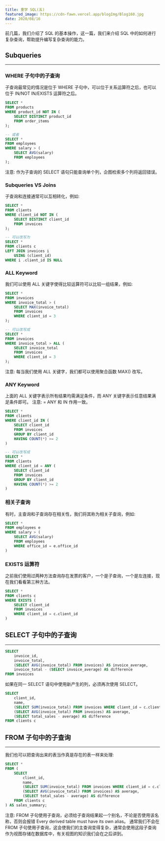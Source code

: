 ```yaml
---
title: 重学 SQL(五)
featured_image: https://cdn-fawn.vercel.app/blogImg/Blog160.jpg
date: 2020/08/16
---
```


前几篇，我们介绍了 SQL 的基本操作，这一篇，我们来介绍 SQL 中的如何进行复杂查询，帮助提升编写复杂查询的能力。

## Subqueries
***  
### WHERE 子句中的子查询
子查询最常见的情况是位于 WHERE 子句中，可以位于关系运算符之后，也可以位于 IN/NOT IN/EXISTS 运算符之后。
``` sql
SELECT * 
FROM products
WHERE product_id NOT IN (
	SELECT DISTINCT product_id
	FROM order_items
);

-- 或者
SELECT * 
FROM employees
WHERE salary > (
	SELECT AVG(salary)
	FROM employees
);
```

注意: 作为子查询的 SELECT 语句只能查询单个列，企图检索多个列将返回错误。

### Subqueries VS Joins
子查询和连接通常可以互相转化，例如: 
``` sql
SELECT * 
FROM clients
WHERE client_id NOT IN (
	SELECT DISTINCT client_id
	FROM invoices
);

-- 可以改写为
SELECT * 
FROM clients c
LEFT JOIN invoices i
    USING (client_id)
WHERE i .client_id IS NULL
```

### ALL Keyword
我们可以使用 ALL 关键字使得比较运算符可以比较一组结果，例如: 
``` sql
SELECT *
FROM invoices
WHERE invoice_total > (
    SELECT MAX(invoice_total)
    FROM invoices
    WHERE client_id = 3
);

-- 可以改写成
SELECT *
FROM invoices
WHERE invoice_total > ALL (
    SELECT invoice_total
    FROM invoices
    WHERE client_id = 3
);
```

注意: 每当我们使用 ALL 关键字，我们都可以使用聚合函数 MAX() 改写。

### ANY Keyword
上面的 ALL 关键字表示所有结果均需满足条件，而 ANY 关键字表示任意结果满足条件即可。
注意: = ANY 和 IN 作用一致。
``` sql
SELECT *
FROM clients
WHERE client_id IN (
    SELECT client_id
    FROM invoices
    GROUP BY client_id
    HAVING COUNT(*) >= 2
)

-- 可以改写成
SELECT *
FROM clients
WHERE client_id = ANY (
    SELECT client_id
    FROM invoices
    GROUP BY client_id
    HAVING COUNT(*) >= 2
)
```

### 相关子查询
有时，主查询和子查询存在相关性，我们将其称为相关子查询，例如: 
``` sql
SELECT *
FROM employees e
WHERE salary > (
	SELECT AVG(salary)
	FROM employees
	WHERE office_id = e.office_id
)
```

### EXISTS 运算符
之前我们使用过两种方法查询存在发票的客户，一个是子查询，一个是左连接，现在我们看看第三种方法。
``` sql
SELECT *
FROM clients c
WHERE EXISTS (
    SELECT client_id
    FROM invoices
    WHERE client_id = c.client_id
)
```

## SELECT 子句中的子查询
*** 
``` sql
SELECT 
	invoice_id,
	invoice_total,
	(SELECT AVG(invoice_total) FROM invoices) AS invoice_average,
	invoice_total - (SELECT invoice_average) AS difference
FROM invoices
```

如果在同一 SELECT 语句中使用新产生的列，必须再次使用 SELECT。
``` sql
SELECT 
	client_id,
	name,
	(SELECT SUM(invoice_total) FROM invoices WHERE client_id = c.client_id) AS total_sales,
	(SELECT AVG(invoice_total) FROM invoices) AS average,
	(SELECT total_sales - average) AS difference
FROM clients c
```

## FROM 子句中的子查询
***  
我们也可以把查询出来的表当作真是存在的表一样来处理: 
``` sql
SELECT * 
FROM (
    SELECT 
        client_id,
        name,
        (SELECT SUM(invoice_total) FROM invoices WHERE client_id = c.client_id) AS total_sales,
        (SELECT AVG(invoice_total) FROM invoices) AS average,
        (SELECT total_sales - average) AS difference
    FROM clients c
) AS sales_summary;
```

注意: FROM 子句使用子查询，必须给子查询结果起一个别名，不论是否使用该名称，否则会报错 Every derived table must have its own alias。
通常我们不会在 FROM 子句使用子查询，这会使我们的主查询变得复杂，通常会使用这段子查询作为视图存储在数据库中，有关视图的知识我们会在之后讲到。